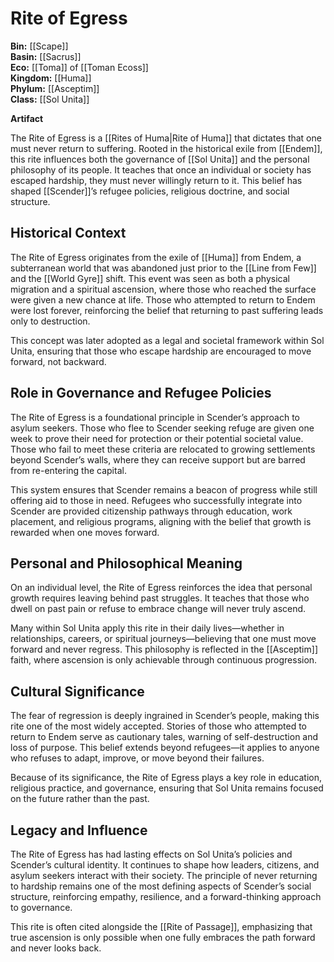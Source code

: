 # Rite of Egress

**Bin:** [[Scape]]  
**Basin:** [[Sacrus]]  
**Eco:** [[Toma]] of [[Toman Ecoss]]  
**Kingdom:** [[Huma]]  
**Phylum:** [[Asceptim]]  
**Class:** [[Sol Unita]]

**Artifact**

The Rite of Egress is a [[Rites of Huma|Rite of Huma]] that dictates that one must never return to suffering. Rooted in the historical exile from [[Endem]], this rite influences both the governance of [[Sol Unita]] and the personal philosophy of its people. It teaches that once an individual or society has escaped hardship, they must never willingly return to it. This belief has shaped [[Scender]]’s refugee policies, religious doctrine, and social structure.

## Historical Context

The Rite of Egress originates from the exile of [[Huma]] from Endem, a subterranean world that was abandoned just prior to the [[Line from Few]] and the [[World Gyre]] shift. This event was seen as both a physical migration and a spiritual ascension, where those who reached the surface were given a new chance at life. Those who attempted to return to Endem were lost forever, reinforcing the belief that returning to past suffering leads only to destruction.

This concept was later adopted as a legal and societal framework within Sol Unita, ensuring that those who escape hardship are encouraged to move forward, not backward.

## Role in Governance and Refugee Policies

The Rite of Egress is a foundational principle in Scender’s approach to asylum seekers. Those who flee to Scender seeking refuge are given one week to prove their need for protection or their potential societal value. Those who fail to meet these criteria are relocated to growing settlements beyond Scender’s walls, where they can receive support but are barred from re-entering the capital.

This system ensures that Scender remains a beacon of progress while still offering aid to those in need. Refugees who successfully integrate into Scender are provided citizenship pathways through education, work placement, and religious programs, aligning with the belief that growth is rewarded when one moves forward.

## Personal and Philosophical Meaning

On an individual level, the Rite of Egress reinforces the idea that personal growth requires leaving behind past struggles. It teaches that those who dwell on past pain or refuse to embrace change will never truly ascend.

Many within Sol Unita apply this rite in their daily lives—whether in relationships, careers, or spiritual journeys—believing that one must move forward and never regress. This philosophy is reflected in the [[Asceptim]] faith, where ascension is only achievable through continuous progression.

## Cultural Significance

The fear of regression is deeply ingrained in Scender’s people, making this rite one of the most widely accepted. Stories of those who attempted to return to Endem serve as cautionary tales, warning of self-destruction and loss of purpose. This belief extends beyond refugees—it applies to anyone who refuses to adapt, improve, or move beyond their failures.

Because of its significance, the Rite of Egress plays a key role in education, religious practice, and governance, ensuring that Sol Unita remains focused on the future rather than the past.

## Legacy and Influence

The Rite of Egress has had lasting effects on Sol Unita’s policies and Scender’s cultural identity. It continues to shape how leaders, citizens, and asylum seekers interact with their society. The principle of never returning to hardship remains one of the most defining aspects of Scender’s social structure, reinforcing empathy, resilience, and a forward-thinking approach to governance.

This rite is often cited alongside the [[Rite of Passage]], emphasizing that true ascension is only possible when one fully embraces the path forward and never looks back.